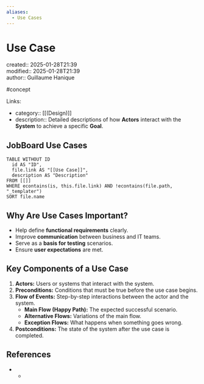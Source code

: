 ```yaml
---
aliases:
  - Use Cases
---
```


# Use Case

created:: 2025-01-28T21:39  
modified:: 2025-01-28T21:39  
author:: Guillaume Hanique

#concept

Links:

- category:: [[(Design)]]
- description:: Detailed descriptions of how **Actors** interact with the **System** to achieve a specific **Goal**.

## JobBoard Use Cases

```dataview
TABLE WITHOUT ID
  id AS "ID",
  file.link AS "[[Use Case]]",
  description AS "Description"
FROM [[]]
WHERE econtains(is, this.file.link) AND !econtains(file.path, "_templater")
SORT file.name
```

## Why Are Use Cases Important?

- Help define **functional requirements** clearly.
- Improve **communication** between business and IT teams.
- Serve as a **basis for testing** scenarios.
- Ensure **user expectations** are met.

## Key Components of a Use Case

1. **Actors:** Users or systems that interact with the system.
2. **Preconditions:** Conditions that must be true before the use case begins.
3. **Flow of Events:** Step-by-step interactions between the actor and the system.
    - **Main Flow (Happy Path):** The expected successful scenario.
    - **Alternative Flows:** Variations of the main flow.
    - **Exception Flows:** What happens when something goes wrong.
4. **Postconditions:** The state of the system after the use case is completed.
## References

- -
